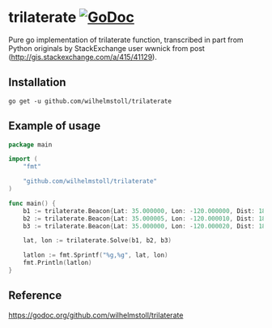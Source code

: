 # trilaterate [![GoDoc](https://godoc.org/github.com/wilhelmstoll/trilaterate?status.svg)](https://godoc.org/github.com/wilhelmstoll/trilaterate)

Pure go implementation of trilaterate function, transcribed in part from Python originals by StackExchange user wwnick from post (http://gis.stackexchange.com/a/415/41129).


## Installation

```
go get -u github.com/wilhelmstoll/trilaterate
```

## Example of usage

```go
package main

import (
	"fmt"

	"github.com/wilhelmstoll/trilaterate"
)

func main() {
	b1 := trilaterate.Beacon{Lat: 35.000000, Lon: -120.000000, Dist: 189.419265289145}
	b2 := trilaterate.Beacon{Lat: 35.000005, Lon: -120.000010, Dist: 189.420325082156}
	b3 := trilaterate.Beacon{Lat: 35.000000, Lon: -120.000020, Dist: 189.420689733286}

	lat, lon := trilaterate.Solve(b1, b2, b3)

	latlon := fmt.Sprintf("%g,%g", lat, lon)
	fmt.Println(latlon)
}
```

## Reference

https://godoc.org/github.com/wilhelmstoll/trilaterate
